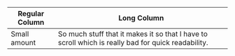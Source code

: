 | Regular Column | Long Column |
| -------------- | ----------- |
| Small amount | So much stuff that it makes it so that I have to scroll which is really bad for quick readability. |